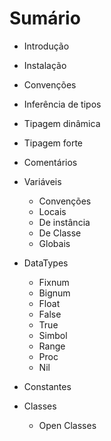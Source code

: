 # Sumário

- Introdução
- Instalação
- Convenções
- Inferência de tipos
- Tipagem dinâmica
- Tipagem forte
- Comentários
- Variáveis
  - Convenções
  - Locais
  - De instância
  - De Classe
  - Globais
- DataTypes
  - Fixnum
  - Bignum
  - Float
  - False
  - True
  - Simbol
  - Range
  - Proc
  - Nil
- Constantes




- Classes
  - Open Classes
